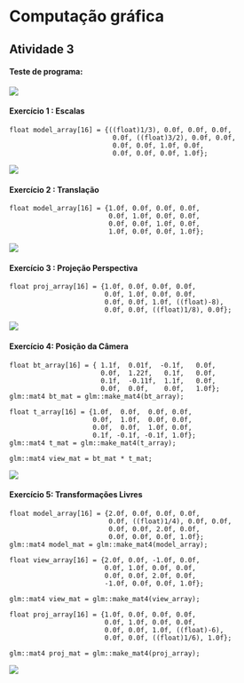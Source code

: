 # Computação gráfica
## Atividade 3
#### Teste de programa:
![](https://cdnb.artstation.com/p/assets/images/images/032/823/153/large/weslley-gomes-dantas-foto-1.jpg?1607568074)
#### Exercício 1 : Escalas
```
float model_array[16] = {((float)1/3), 0.0f, 0.0f, 0.0f, 
                          0.0f, ((float)3/2), 0.0f, 0.0f, 
                          0.0f, 0.0f, 1.0f, 0.0f, 
                          0.0f, 0.0f, 0.0f, 1.0f};
```
                   
![](https://cdnb.artstation.com/p/assets/images/images/032/823/155/large/weslley-gomes-dantas-foto-2.jpg?1607568078)
#### Exercício 2 : Translação
```
float model_array[16] = {1.0f, 0.0f, 0.0f, 0.0f, 
                         0.0f, 1.0f, 0.0f, 0.0f, 
                         0.0f, 0.0f, 1.0f, 0.0f, 
                         1.0f, 0.0f, 0.0f, 1.0f};
```
![](https://cdna.artstation.com/p/assets/images/images/032/823/158/large/weslley-gomes-dantas-foto-3.jpg?1607568081)
#### Exercício 3 : Projeção Perspectiva
```
float proj_array[16] = {1.0f, 0.0f, 0.0f, 0.0f, 
                        0.0f, 1.0f, 0.0f, 0.0f, 
                        0.0f, 0.0f, 1.0f, ((float)-8), 
                        0.0f, 0.0f, ((float)1/8), 0.0f};
```
![](https://cdnb.artstation.com/p/assets/images/images/032/823/159/large/weslley-gomes-dantas-foto-4.jpg?1607568086)
#### Exercício 4: Posição da Câmera
```
float bt_array[16] = { 1.1f,  0.01f,  -0.1f,   0.0f, 
                       0.0f,  1.22f,   0.1f,   0.0f, 
                       0.1f,  -0.11f,  1.1f,   0.0f, 
                       0.0f,  0.0f,    0.0f,   1.0f};
glm::mat4 bt_mat = glm::make_mat4(bt_array);
    
float t_array[16] = {1.0f,  0.0f,  0.0f, 0.0f, 
                     0.0f,  1.0f,  0.0f, 0.0f, 
                     0.0f,  0.0f,  1.0f, 0.0f, 
                     0.1f, -0.1f, -0.1f, 1.0f};
glm::mat4 t_mat = glm::make_mat4(t_array);

glm::mat4 view_mat = bt_mat * t_mat;
```
![](https://cdnb.artstation.com/p/assets/images/images/032/823/163/large/weslley-gomes-dantas-foto-5.jpg?1607568089)
#### Exercício 5: Transformações Livres
```
float model_array[16] = {2.0f, 0.0f, 0.0f, 0.0f, 
                         0.0f, ((float)1/4), 0.0f, 0.0f, 
                         0.0f, 0.0f, 2.0f, 0.0f, 
                         0.0f, 0.0f, 0.0f, 1.0f};
glm::mat4 model_mat = glm::make_mat4(model_array);

float view_array[16] = {2.0f, 0.0f, -1.0f, 0.0f, 
                        0.0f, 1.0f, 0.0f, 0.0f, 
                        0.0f, 0.0f, 2.0f, 0.0f, 
                        -1.0f, 0.0f, 0.0f, 1.0f};

glm::mat4 view_mat = glm::make_mat4(view_array);

float proj_array[16] = {1.0f, 0.0f, 0.0f, 0.0f, 
                        0.0f, 1.0f, 0.0f, 0.0f, 
                        0.0f, 0.0f, 1.0f, ((float)-6), 
                        0.0f, 0.0f, ((float)1/6), 1.0f};

glm::mat4 proj_mat = glm::make_mat4(proj_array);
```
![](https://cdna.artstation.com/p/assets/images/images/032/823/166/large/weslley-gomes-dantas-foto-6.jpg?1607568092)
